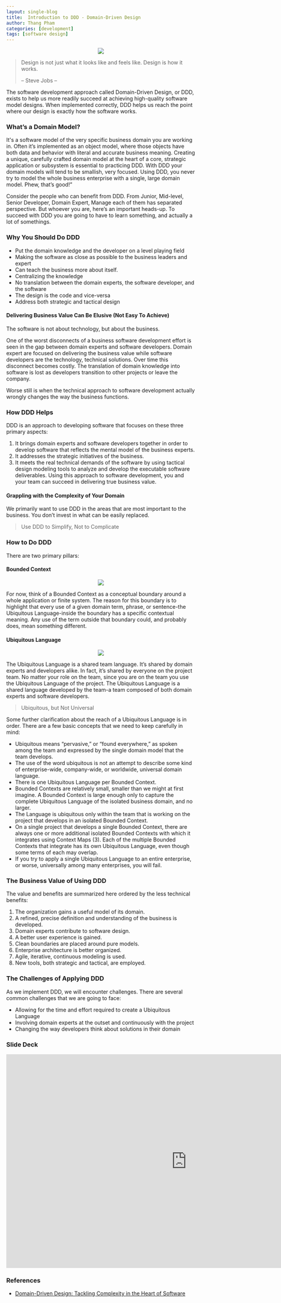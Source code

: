 ```yaml
---
layout: single-blog
title:  Introduction to DDD - Domain-Driven Design
author: Thang Pham
categories: [development]
tags: [software design]
---
```


<p align="center">
  <img  src="/assets/image/post/2019-04-19-introduction-to-DDD/banner.jpg"/>
</p>

> Design is not just what it looks like and feels like. Design is how it works.
>
> – Steve Jobs –

The software development approach called Domain-Driven Design, or DDD, exists to help us more readily succeed at achieving high-quality software model designs. When implemented correctly, DDD helps us reach the point where our design is exactly how the software works.

<!--more-->
### What’s a Domain Model?
It's a software model of the very specific business domain you are working in. Often it’s implemented as an object model, where those objects have both data and behavior with literal and accurate business meaning.
Creating a unique, carefully crafted domain model at the heart of a core, strategic application or subsystem is essential to practicing DDD. With DDD your domain models will tend to be smallish, very focused. Using DDD, you never try to model the whole business enterprise with a single, large domain model. Phew, that’s good!”

Consider the people who can benefit from DDD. From Junior, Mid-level, Senior Developer, Domain Expert, Manage each of them has separated perspective. But whoever you are, here’s an important heads-up. To succeed with DDD you are going to have to learn something, and actually a lot of somethings.

### Why You Should Do DDD
* Put the domain knowledge and the developer on a level playing field
* Making the software as close as possible to the business leaders and expert
* Can teach the business more about itself.
* Centralizing the knowledge
* No translation between the domain experts, the software developer, and the software
* The design is the code and vice-versa
* Address both strategic and tactical design

#### Delivering Business Value Can Be Elusive (Not Easy To Achieve)
The software is not about technology, but about the business.

One of the worst disconnects of a business software development effort is seen in the gap between domain experts and software developers. Domain expert are focused on delivering the business value while software developers are the technology, technical solutions. Over time this disconnect becomes costly. The translation of domain knowledge into software is lost as developers transition to other projects or leave the company.

Worse still is when the technical approach to software development actually wrongly changes the way the business functions.

### How DDD Helps
DDD is an approach to developing software that focuses on these three primary aspects:

1. It brings domain experts and software developers together in order to develop software that reflects the mental model of the business experts.
2. It addresses the strategic initiatives of the business.
3. It meets the real technical demands of the software by using tactical design modeling tools to analyze and develop the executable software deliverables.
Using this approach to software development, you and your team can succeed in delivering true business value.

#### Grappling with the Complexity of Your Domain
We primarily want to use DDD in the areas that are most important to the business. You don’t invest in what can be easily replaced.

> Use DDD to Simplify, Not to Complicate

### How to Do DDD
There are two primary pillars:

#### Bounded Context

<p align="center">
  <img  src="/assets/image/post/2019-04-19-introduction-to-DDD/ddd-bounded-context.png"/>
</p>

For now, think of a Bounded Context as a conceptual boundary around a whole application or finite system. The reason for this boundary is to highlight that every use of a given domain term, phrase, or sentence-the Ubiquitous Language-inside the boundary has a specific contextual meaning. Any use of the term outside that boundary could, and probably does, mean something different.

#### Ubiquitous Language

<p align="center">
  <img  src="/assets/image/post/2019-04-19-introduction-to-DDD/ddd-ubuquitous-language.png"/>
</p>

The Ubiquitous Language is a shared team language. It’s shared by domain experts and developers alike. In fact, it’s shared by everyone on the project team. No matter your role on the team, since you are on the team you use the Ubiquitous Language of the project. The Ubiquitous Language is a shared language developed by the team-a team composed of both domain experts and software developers.

> Ubiquitous, but Not Universal

Some further clarification about the reach of a Ubiquitous Language is in order. There are a few basic concepts that we need to keep carefully in mind:

* Ubiquitous means “pervasive,” or “found everywhere,” as spoken among the team and expressed by the single domain model that the team develops.
* The use of the word ubiquitous is not an attempt to describe some kind of enterprise-wide, company-wide, or worldwide, universal domain language.
* There is one Ubiquitous Language per Bounded Context.
* Bounded Contexts are relatively small, smaller than we might at first imagine. A Bounded Context is large enough only to capture the complete Ubiquitous Language of the isolated business domain, and no larger.
* The Language is ubiquitous only within the team that is working on the project that develops in an isolated Bounded Context.
* On a single project that develops a single Bounded Context, there are always one or more additional isolated Bounded Contexts with which it integrates using Context Maps (3). Each of the multiple Bounded Contexts that integrate has its own Ubiquitous Language, even though some terms of each may overlap.
* If you try to apply a single Ubiquitous Language to an entire enterprise, or worse, universally among many enterprises, you will fail.
 

### The Business Value of Using DDD
The value and benefits are summarized here ordered by the less technical benefits:

1. The organization gains a useful model of its domain.
2. A refined, precise definition and understanding of the business is developed.
3. Domain experts contribute to software design.
4. A better user experience is gained.
5. Clean boundaries are placed around pure models.
6. Enterprise architecture is better organized.
7. Agile, iterative, continuous modeling is used.
8. New tools, both strategic and tactical, are employed.

### The Challenges of Applying DDD
As we implement DDD, we will encounter challenges. There are several common challenges that we are going to face:

* Allowing for the time and effort required to create a Ubiquitous Language
* Involving domain experts at the outset and continuously with the project
* Changing the way developers think about solutions in their domain

### Slide Deck
<iframe src="https://docs.google.com/presentation/d/e/2PACX-1vQShE03YhCFQU6KnTSLjRAv366Xme_oxr8OipNCuP8eu1nYVRheUq-aQhyZZutlH53bScbKSmBxje4b/embed?start=false&loop=false&delayms=3000" frameborder="0" width="960" height="569" allowfullscreen="true" mozallowfullscreen="true" webkitallowfullscreen="true"></iframe>

### References
* [Domain-Driven Design: Tackling Complexity in the Heart of Software](https://www.amazon.com/Domain-Driven-Design-Tackling-Complexity-Software-ebook/dp/B00794TAUG)
